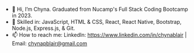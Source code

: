 - 👋 Hi, I’m Chyna. Graduated from Nucamp's Full Stack Coding Bootcamp in 2023.
- 🌱 Skilled in: JavaScript, HTML & CSS, React, React Native, Bootstrap, Node.js, Express.js, & Git.  
- 📫 How to reach me: LinkedIn: https://www.linkedin.com/in/chynablair | Email: chynapblair@gmail.com
